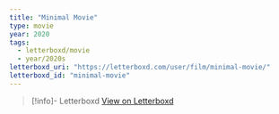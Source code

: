 ```yaml
---
title: "Minimal Movie"
type: movie
year: 2020
tags:
  - letterboxd/movie
  - year/2020s
letterboxd_uri: "https://letterboxd.com/user/film/minimal-movie/"
letterboxd_id: "minimal-movie"
---
```


>[!info]- Letterboxd
> [View on Letterboxd](https://letterboxd.com/user/film/minimal-movie/)


